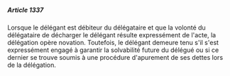 ##### Article 1337

Lorsque le délégant est débiteur du délégataire et que la volonté du délégataire de décharger le délégant résulte expressément de l'acte, la délégation opère novation. Toutefois, le délégant demeure tenu s'il s'est expressément engagé à garantir la solvabilité future du délégué ou si ce dernier se trouve soumis à une procédure d'apurement de ses dettes lors de la délégation.

